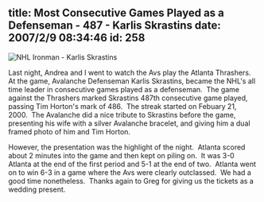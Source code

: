 title: Most Consecutive Games Played as a Defenseman - 487 - Karlis Skrastins
date: 2007/2/9 08:34:46
id: 258
---
![NHL Ironman - Karlis Skrastins](/journal_images/mini-DSC03298-journal.jpg)

Last night, Andrea and I went to watch the Avs play the Atlanta Thrashers.  At the game, Avalanche Defenseman Karlis Skrastins, became the NHL's all time leader in consecutive games played as a defenseman.  The game against the Thrashers marked Skrastins 487th consecutive game played, passing Tim Horton's mark of 486.  The streak started on Febuary 21, 2000.  The Avalanche did a nice tribute to Skrastins before the game, presenting his wife with a silver Avalanche bracelet, and giving him a dual framed photo of him and Tim Horton.

However, the presentation was the highlight of the night.  Atlanta scored about 2 minutes into the game and then kept on piling on.  It was 3-0 Atlanta at the end of the first period and 5-1 at the end of two.  Atlanta went on to win 6-3 in a game where the Avs were clearly outclassed.  We had a good time nonetheless.  Thanks again to Greg for giving us the tickets as a wedding present.